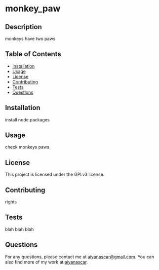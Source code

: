
# monkey_paw

## Description
monkeys have two paws

## Table of Contents
- [Installation](#installation)
- [Usage](#usage)
- [License](#license)
- [Contributing](#contributing)
- [Tests](#tests)
- [Questions](#questions)

## Installation
install node packages

## Usage
check monkeys paws

## License
This project is licensed under the GPLv3 license.

## Contributing
rights

## Tests
blah blah blah

## Questions
For any questions, please contact me at [aiyanascar@gmail.com](mailto:aiyanascar@gmail.com). You can also find more of my work at [aiyanascar](https://github.com/aiyanascar).
    